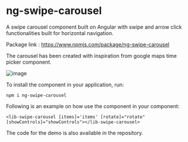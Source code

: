 # ng-swipe-carousel
A swipe carousel component built on Angular with swipe and arrow click functionalities built for horizontal navigation.

Package link : https://www.npmjs.com/package/ng-swipe-carousel

The carousel has been created with inspiration from google maps time picker component.

![image](https://assets.uigarage.net/content/uploads/2019/07/uigarage_google_maps_timepicker.png)


To install the component in your application, run:

`npm i ng-swipe-carousel`

Following is an example on how use the component in your component:

`<lib-swipe-carousel [items]='items' [rotate]="rotate" [showControls]="showControls"></lib-swipe-carousel>`

The code for the demo is also available in the repository.

